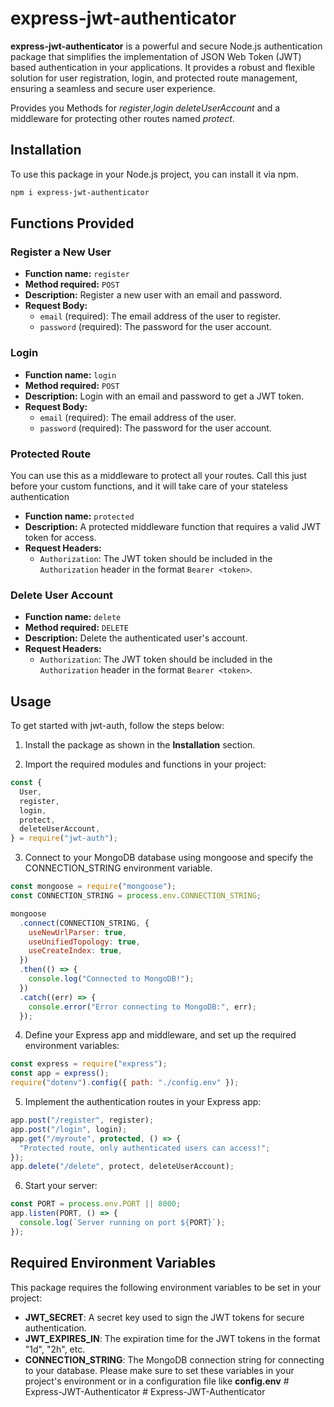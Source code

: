 # express-jwt-authenticator

**express-jwt-authenticator** is a powerful and secure Node.js authentication package that simplifies the implementation of JSON Web Token (JWT) based authentication in your applications. It provides a robust and flexible solution for user registration, login, and protected route management, ensuring a seamless and secure user experience.

Provides you Methods for _register_,_login_ _deleteUserAccount_ and a middleware for protecting other routes named _protect_.

## Installation

To use this package in your Node.js project, you can install it via npm.

```bash
npm i express-jwt-authenticator
```

## Functions Provided

### Register a New User

- **Function name:** `register`
- **Method required:** `POST`
- **Description:** Register a new user with an email and password.
- **Request Body:**
  - `email` (required): The email address of the user to register.
  - `password` (required): The password for the user account.

### Login

- **Function name:** `login`
- **Method required:** `POST`
- **Description:** Login with an email and password to get a JWT token.
- **Request Body:**
  - `email` (required): The email address of the user.
  - `password` (required): The password for the user account.

### Protected Route

You can use this as a middleware to protect all your routes. Call this just before your custom functions, and it will take care of your stateless authentication

- **Function name:** `protected`
- **Description:** A protected middleware function that requires a valid JWT token for access.
- **Request Headers:**
  - `Authorization`: The JWT token should be included in the `Authorization` header in the format `Bearer <token>`.

### Delete User Account

- **Function name:** `delete`
- **Method required:** `DELETE`
- **Description:** Delete the authenticated user's account.
- **Request Headers:**
  - `Authorization`: The JWT token should be included in the `Authorization` header in the format `Bearer <token>`.

## Usage

To get started with jwt-auth, follow the steps below:

1. Install the package as shown in the **Installation** section.

2. Import the required modules and functions in your project:

```js
const {
  User,
  register,
  login,
  protect,
  deleteUserAccount,
} = require("jwt-auth");
```

3. Connect to your MongoDB database using mongoose and specify the CONNECTION_STRING environment variable.

```js
const mongoose = require("mongoose");
const CONNECTION_STRING = process.env.CONNECTION_STRING;

mongoose
  .connect(CONNECTION_STRING, {
    useNewUrlParser: true,
    useUnifiedTopology: true,
    useCreateIndex: true,
  })
  .then(() => {
    console.log("Connected to MongoDB!");
  })
  .catch((err) => {
    console.error("Error connecting to MongoDB:", err);
  });
```

4. Define your Express app and middleware, and set up the required environment variables:

```js
const express = require("express");
const app = express();
require("dotenv").config({ path: "./config.env" });
```

5.  Implement the authentication routes in your Express app:

```js
app.post("/register", register);
app.post("/login", login);
app.get("/myroute", protected, () => {
  "Protected route, only authenticated users can access!";
});
app.delete("/delete", protect, deleteUserAccount);
```

6.  Start your server:

```js
const PORT = process.env.PORT || 8000;
app.listen(PORT, () => {
  console.log(`Server running on port ${PORT}`);
});
```

## Required Environment Variables

This package requires the following environment variables to be set in your project:

- **JWT_SECRET**: A secret key used to sign the JWT tokens for secure authentication.
- **JWT_EXPIRES_IN**: The expiration time for the JWT tokens in the format "1d", "2h", etc.
- **CONNECTION_STRING**: The MongoDB connection string for connecting to your database.
  Please make sure to set these variables in your project's environment or in a configuration file like **config.env**
#   E x p r e s s - J W T - A u t h e n t i c a t o r 
 
 # Express-JWT-Authenticator
